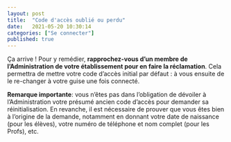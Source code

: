 ```yaml
---
layout: post
title:  "Code d'accès oublié ou perdu"
date:   2021-05-20 10:30:14
categories: ["Se connecter"]
published: true
---
```


Ça arrive ! Pour y remédier, **rapprochez-vous d’un membre de l’Administration de votre établissement pour en faire la réclamation**. Cela permettra de mettre votre code d’accès initial par défaut : à vous ensuite de le re-changer à votre guise une fois connecté.  
  
<strong class="rouge">Remarque importante</strong>: vous n’êtes pas dans l’obligation de dévoiler à l’Administration votre présumé ancien code d’accès pour demander sa réinitialisation. En revanche, il est nécessaire de prouver que vous êtes bien à l’origine de la demande, notamment en donnant votre date de naissance (pour les élèves), votre numéro de téléphone et nom complet (pour les Profs), etc.